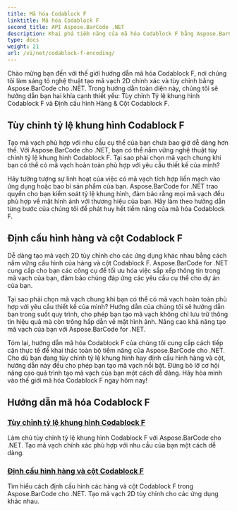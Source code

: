 ```yaml
---
title: Mã hóa Codablock F
linktitle: Mã hóa Codablock F
second_title: API Aspose.BarCode .NET
description: Khai phá tiềm năng của mã hóa Codablock F bằng Aspose.BarCode cho .NET. Tùy chỉnh tỷ lệ khung hình, định cấu hình hàng và cột cho mã vạch 2D chính xác.
type: docs
weight: 21
url: /vi/net/codablock-f-encoding/
---
```


Chào mừng bạn đến với thế giới hướng dẫn mã hóa Codablock F, nơi chúng tôi làm sáng tỏ nghệ thuật tạo mã vạch 2D chính xác và tùy chỉnh bằng Aspose.BarCode cho .NET. Trong hướng dẫn toàn diện này, chúng tôi sẽ hướng dẫn bạn hai khía cạnh thiết yếu: Tùy chỉnh Tỷ lệ khung hình Codablock F và Định cấu hình Hàng & Cột Codablock F.

## Tùy chỉnh tỷ lệ khung hình Codablock F

Tạo mã vạch phù hợp với nhu cầu cụ thể của bạn chưa bao giờ dễ dàng hơn thế. Với Aspose.BarCode cho .NET, bạn có thể nắm vững nghệ thuật tùy chỉnh tỷ lệ khung hình Codablock F. Tại sao phải chọn mã vạch chung khi bạn có thể có mã vạch hoàn toàn phù hợp với yêu cầu thiết kế của mình?

Hãy tưởng tượng sự linh hoạt của việc có mã vạch tích hợp liền mạch vào ứng dụng hoặc bao bì sản phẩm của bạn. Aspose.BarCode for .NET trao quyền cho bạn kiểm soát tỷ lệ khung hình, đảm bảo rằng mọi mã vạch đều phù hợp về mặt hình ảnh với thương hiệu của bạn. Hãy làm theo hướng dẫn từng bước của chúng tôi để phát huy hết tiềm năng của mã hóa Codablock F.

## Định cấu hình hàng và cột Codablock F

Dễ dàng tạo mã vạch 2D tùy chỉnh cho các ứng dụng khác nhau bằng cách nắm vững cấu hình của hàng và cột Codablock F. Aspose.BarCode for .NET cung cấp cho bạn các công cụ để tối ưu hóa việc sắp xếp thông tin trong mã vạch của bạn, đảm bảo chúng đáp ứng các yêu cầu cụ thể cho dự án của bạn.

Tại sao phải chọn mã vạch chung khi bạn có thể có mã vạch hoàn toàn phù hợp với yêu cầu thiết kế của mình? Hướng dẫn của chúng tôi sẽ hướng dẫn bạn trong suốt quy trình, cho phép bạn tạo mã vạch không chỉ lưu trữ thông tin hiệu quả mà còn trông hấp dẫn về mặt hình ảnh. Nâng cao khả năng tạo mã vạch của bạn với Aspose.BarCode for .NET.

Tóm lại, hướng dẫn mã hóa Codablock F của chúng tôi cung cấp cách tiếp cận thực tế để khai thác toàn bộ tiềm năng của Aspose.BarCode cho .NET. Cho dù bạn đang tùy chỉnh tỷ lệ khung hình hay định cấu hình hàng và cột, hướng dẫn này đều cho phép bạn tạo mã vạch nổi bật. Đừng bỏ lỡ cơ hội nâng cao quá trình tạo mã vạch của bạn một cách dễ dàng. Hãy hòa mình vào thế giới mã hóa Codablock F ngay hôm nay!
## Hướng dẫn mã hóa Codablock F
### [Tùy chỉnh tỷ lệ khung hình Codablock F](./codablock-f-aspect-ratio-customization/)
Làm chủ tùy chỉnh tỷ lệ khung hình Codablock F với Aspose.BarCode cho .NET. Tạo mã vạch chính xác phù hợp với nhu cầu của bạn một cách dễ dàng.
### [Định cấu hình hàng và cột Codablock F](./codablock-f-row-column-configuration/)
Tìm hiểu cách định cấu hình các hàng và cột Codablock F trong Aspose.BarCode cho .NET. Tạo mã vạch 2D tùy chỉnh cho các ứng dụng khác nhau.